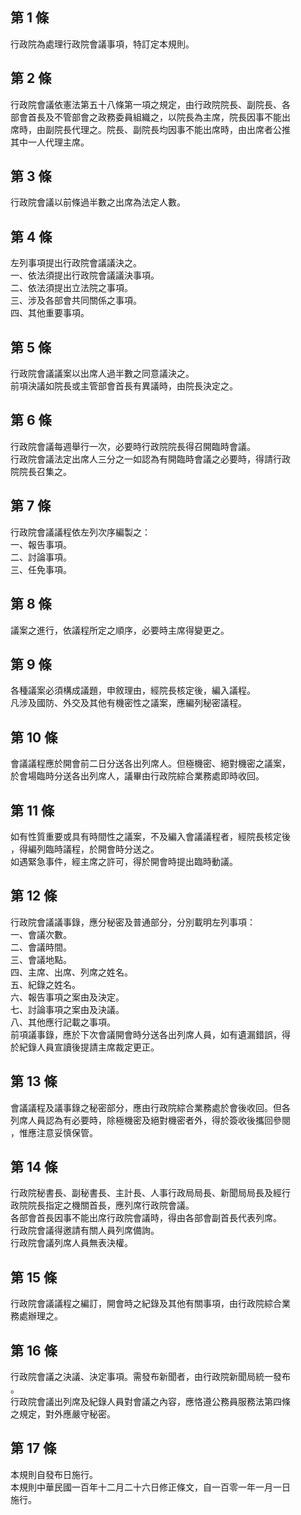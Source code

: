 第 1 條
-------
行政院為處理行政院會議事項，特訂定本規則。

第 2 條
-------
行政院會議依憲法第五十八條第一項之規定，由行政院院長、副院長、各  
部會首長及不管部會之政務委員組織之，以院長為主席，院長因事不能出  
席時，由副院長代理之。院長、副院長均因事不能出席時，由出席者公推  
其中一人代理主席。

第 3 條
-------
行政院會議以前條過半數之出席為法定人數。

第 4 條
-------
左列事項提出行政院會議議決之。  
一、依法須提出行政院會議議決事項。  
二、依法須提出立法院之事項。  
三、涉及各部會共同關係之事項。  
四、其他重要事項。

第 5 條
-------
行政院會議議案以出席人過半數之同意議決之。  
前項決議如院長或主管部會首長有異議時，由院長決定之。

第 6 條
-------
行政院會議每週舉行一次，必要時行政院院長得召開臨時會議。  
行政院會議法定出席人三分之一如認為有開臨時會議之必要時，得請行政  
院院長召集之。

第 7 條
-------
行政院會議議程依左列次序編製之：  
一、報告事項。  
二、討論事項。  
三、任免事項。

第 8 條
-------
議案之進行，依議程所定之順序，必要時主席得變更之。

第 9 條
-------
各種議案必須構成議題，申敘理由，經院長核定後，編入議程。  
凡涉及國防、外交及其他有機密性之議案，應編列秘密議程。

第 10 條
--------
會議議程應於開會前二日分送各出列席人。但極機密、絕對機密之議案，  
於會場臨時分送各出列席人，議畢由行政院綜合業務處即時收回。

第 11 條
--------
如有性質重要或具有時間性之議案，不及編入會議議程者，經院長核定後  
，得編列臨時議程，於開會時分送之。  
如遇緊急事件，經主席之許可，得於開會時提出臨時動議。

第 12 條
--------
行政院會議議事錄，應分秘密及普通部分，分別載明左列事項：  
一、會議次數。  
二、會議時間。  
三、會議地點。  
四、主席、出席、列席之姓名。  
五、紀錄之姓名。  
六、報告事項之案由及決定。  
七、討論事項之案由及決議。  
八、其他應行記載之事項。  
前項議事錄，應於下次會議開會時分送各出列席人員，如有遺漏錯誤，得  
於紀錄人員宣讀後提請主席裁定更正。

第 13 條
--------
會議議程及議事錄之秘密部分，應由行政院綜合業務處於會後收回。但各  
列席人員認為有必要時，除極機密及絕對機密者外，得於簽收後攜回參閱  
，惟應注意妥慎保管。

第 14 條
--------
行政院秘書長、副秘書長、主計長、人事行政局局長、新聞局局長及經行  
政院院長指定之機關首長，應列席行政院會議。  
各部會首長因事不能出席行政院會議時，得由各部會副首長代表列席。  
行政院會議得邀請有關人員列席備詢。  
行政院會議列席人員無表決權。

第 15 條
--------
行政院會議議程之編訂，開會時之紀錄及其他有關事項，由行政院綜合業  
務處辦理之。

第 16 條
--------
行政院會議之決議、決定事項。需發布新聞者，由行政院新聞局統一發布  
。  
行政院會議出列席及紀錄人員對會議之內容，應恪遵公務員服務法第四條  
之規定，對外應嚴守秘密。

第 17 條
--------
本規則自發布日施行。  
本規則中華民國一百年十二月二十六日修正條文，自一百零一年一月一日  
施行。

